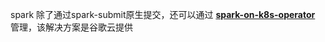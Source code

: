 spark 除了通过spark-submit原生提交，还可以通过 **[spark-on-k8s-operator](https://github.com/GoogleCloudPlatform/spark-on-k8s-operator)** 管理，该解决方案是谷歌云提供